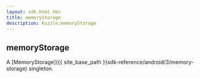 ```yaml
---
layout: sdk.html.hbs
title: memoryStorage
description: Kuzzle:memoryStorage
---
```

  

## memoryStorage

A [MemoryStorage]({{ site_base_path }}sdk-reference/android/3/memory-storage) singleton.

